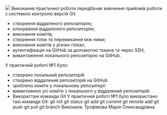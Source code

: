 ![](https://media.ztu.edu.ua/wp-content/uploads/2020/02/Group-6-1-1536x465.png)
Виконання практичної роботи передбачає вивчення прийомів роботи з системою контролю версій Git:
* створення віддаленого репозиторію;
* клонування віддаленого репозиторію;
* виконання комітів;
* створення гілок та перемикання між ними;
* виконання комітів у різних гілках;
* аутентифікація на GitHub за допомогою токена та через SSH;
* вивантаження локального репозиторію на GitHub.

У практичній роботі №1 було:
- створено локальний репозиторій
- створено віддалений репозиторій на GitHub
- зроблено коміти у локальному репозиторії
- вивантажено усі коміти з локального у віддалений репозиторій
- Використані команди Git
У практичній роботі №1 було використано такі команди Git:
 git init
 git status
 git add
 git commit
 git remote add
 git push
 git pull
 git branch
Виконала: Трофімова Марія Олександрівна

